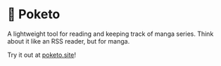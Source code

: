 :bookmark: Poketo
======

A lightweight tool for reading and keeping track of manga series. Think about it like an RSS reader, but for manga.

Try it out at [poketo.site](https://poketo.site)!
